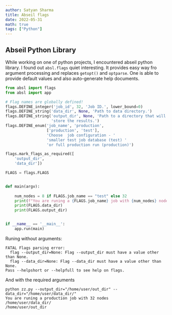 ```yaml
---
author: Satyan Sharma
title: Abseil flags
date: 2022-05-31
math: true
tags: ["Python"]
---
```


## Abseil Python Library

While working on one of python projects, I encountered abseil python library. I found 
out `absl.flags` quiet interesting. It provides easy way fro argument processing 
and replaces `getopt()` and `optparse`. One is able to provide default values and also
auto-generate help documents. 

```python
from absl import flags
from absl import app

# Flag names are globally defined!
flags.DEFINE_integer('job_id', 32, 'Job ID.', lower_bound=0)
flags.DEFINE_string('data_dir', None, 'Path to data directory.')
flags.DEFINE_string('output_dir', None, 'Path to a directory that will '
                    'store the results.')
flags.DEFINE_enum('job_name', 'production',
                  ['production', 'test'],
                  'Choose  job configuration - '
                  'smaller test job database (test) '
                  'or full production run (production)')

flags.mark_flags_as_required([
    'output_dir',
    'data_dir'])

FLAGS = flags.FLAGS


def main(argv):
    
    num_nodes = 8 if FLAGS.job_name == "test" else 32
    print(f"You are runing a {FLAGS.job_name} job with {num_nodes} nodes")
    print(FLAGS.data_dir)
    print(FLAGS.output_dir)


if __name__ == '__main__':
    app.run(main)

```

Runing without arguments:

```
FATAL Flags parsing error:
  flag --output_dir=None: Flag --output_dir must have a value other than None.
  flag --data_dir=None: Flag --data_dir must have a value other than None.
Pass --helpshort or --helpfull to see help on flags.
```

And with the required arguments

```
python zz.py --output_dir="/home/user/out_dir" --data_dir="/home/user/data_dir/"
You are runing a production job with 32 nodes
/home/user/data_dir/
/home/user/out_dir
```
